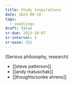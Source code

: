 ```yaml
---
title: Study inspirations
date: 2023-09-10
tags:
  - seedlings
draft: false
sr-due: 2023-10-07
sr-interval: 3
sr-ease: 251
---
```

(Serious philosophy, research)

- [[steve patterson]]
- [[andy matuschak]]
- [[thoughts/sonke ahrens]]

